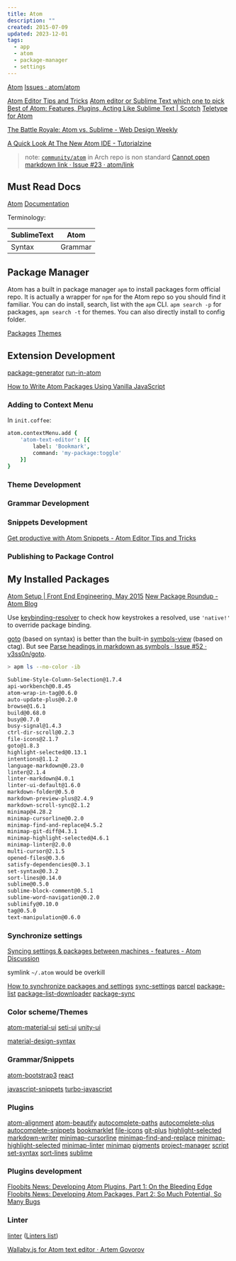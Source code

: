 ```yaml
---
title: Atom
description: ""
created: 2015-07-09
updated: 2023-12-01
tags:
  - app
  - atom
  - package-manager
  - settings
---
```


[Atom](https://atom.io/)
[Issues · atom/atom](https://github.com/atom/atom/issues)

[Atom Editor Tips and Tricks](http://www.atomtips.com/)
[Atom editor or Sublime Text which one to pick](http://www.atomtips.com/atom-editor-vs-sublime-text/)
[Best of Atom: Features, Plugins, Acting Like Sublime Text | Scotch](https://scotch.io/bar-talk/best-of-atom-features-plugins-acting-like-sublime-text)
[Teletype for Atom](https://teletype.atom.io/)

[The Battle Royale: Atom vs. Sublime - Web Design Weekly](https://web-design-weekly.com/2015/07/30/atom-vs-sublime/)

[A Quick Look At The New Atom IDE - Tutorialzine](https://tutorialzine.com/2017/09/a-quick-look-at-the-new-atom-ide)

> note: [`community/atom`](https://www.archlinux.org/packages/community/x86_64/atom/) in Arch repo is non standard
> [Cannot open markdown link · Issue #23 · atom/link](https://github.com/atom/link/issues/23#issuecomment-306960587)

## Must Read Docs

[Atom](https://atom.io/docs/latest/)
[Documentation](https://atom.io/docs)

Terminology:

| SublimeText | Atom    |
| ----------- | ------- |
| Syntax      | Grammar |

## Package Manager

Atom has a built in package manager `apm` to install packages form official repo. It is actually a wrapper for `npm` for the Atom repo so you should find it familiar.
You can do install, search, list with the `apm` CLI. `apm search -p` for packages, `apm search -t` for themes.
You can also directly install to config folder.

[Packages](https://atom.io/packages)
[Themes](https://atom.io/themes)

## Extension Development

[package-generator](https://atom.io/packages/package-generator)
[run-in-atom](https://atom.io/packages/run-in-atom)

[How to Write Atom Packages Using Vanilla JavaScript](http://www.sitepoint.com/write-atom-packages-using-vanilla-javascript/)

### Adding to Context Menu

In `init.coffee`:

```coffee
atom.contextMenu.add {
    'atom-text-editor': [{
        label: 'Bookmark',
        command: 'my-package:toggle'
    }]
}
```

### Theme Development

### Grammar Development

### Snippets Development

[Get productive with Atom Snippets - Atom Editor Tips and Tricks](http://www.atomtips.com/get-productive-atom-snippets/)

### Publishing to Package Control

## My Installed Packages

[Atom Setup | Front End Engineering, May 2015](http://jacobthemyth.gitbooks.io/front-end-engineering-may-2015/content/notes/misc/atom-setup.html)
[New Package Roundup - Atom Blog](http://blog.atom.io/2015/08/06/new-package-roundup.html)

Use [keybinding-resolver](https://atom.io/packages/keybinding-resolver) to check how keystrokes a resolved, use `'native!'` to override package binding.

[goto](https://atom.io/packages/goto) (based on syntax) is better than the built-in [symbols-view](https://atom.io/packages/symbols-view) (based on ctag). But see [Parse headings in markdown as symbols · Issue #52 · v3ss0n/goto](https://github.com/v3ss0n/goto/issues/52).

```sh
> apm ls --no-color -ib

Sublime-Style-Column-Selection@1.7.4
api-workbench@0.8.45
atom-wrap-in-tag@0.6.0
auto-update-plus@0.2.0
browse@1.6.1
build@0.68.0
busy@0.7.0
busy-signal@1.4.3
ctrl-dir-scroll@0.2.3
file-icons@2.1.7
goto@1.8.3
highlight-selected@0.13.1
intentions@1.1.2
language-markdown@0.23.0
linter@2.1.4
linter-markdown@4.0.1
linter-ui-default@1.6.0
markdown-folder@0.5.0
markdown-preview-plus@2.4.9
markdown-scroll-sync@2.1.2
minimap@4.28.2
minimap-cursorline@0.2.0
minimap-find-and-replace@4.5.2
minimap-git-diff@4.3.1
minimap-highlight-selected@4.6.1
minimap-linter@2.0.0
multi-cursor@2.1.5
opened-files@0.3.6
satisfy-dependencies@0.3.1
set-syntax@0.3.2
sort-lines@0.14.0
sublime@0.5.0
sublime-block-comment@0.5.1
sublime-word-navigation@0.2.0
sublimify@0.10.0
tag@0.5.0
text-manipulation@0.6.0
```

### Synchronize settings

[Syncing settings & packages between machines - features - Atom Discussion](https://discuss.atom.io/t/syncing-settings-packages-between-machines/1385/23)

symlink `~/.atom` would be overkill

[How to synchronize packages and settings](http://www.atomtips.com/how-to-synchronize-atom-between-computers/)
[sync-settings](https://atom.io/packages/sync-settings)
[parcel](https://atom.io/packages/parcel)
[package-list](https://atom.io/packages/package-list)
[package-list-downloader](https://atom.io/packages/package-list-downloader)
[package-sync](https://atom.io/packages/package-sync)

### Color scheme/Themes

[atom-material-ui](https://atom.io/themes/atom-material-ui)
[seti-ui](https://atom.io/themes/seti-ui)
[unity-ui](https://atom.io/themes/unity-ui)

[material-design-syntax](https://atom.io/themes/material-design-syntax)

### Grammar/Snippets

[atom-bootstrap3](https://atom.io/packages/atom-bootstrap3)
[react](https://atom.io/packages/react)

[javascript-snippets](https://atom.io/packages/javascript-snippets)
[turbo-javascript](https://atom.io/packages/turbo-javascript)

### Plugins

[atom-alignment](https://atom.io/packages/atom-alignment)
[atom-beautify](https://atom.io/packages/atom-beautify)
[autocomplete-paths](https://atom.io/packages/autocomplete-paths)
[autocomplete-plus](https://atom.io/packages/autocomplete-plus)
[autocomplete-snippets](https://atom.io/packages/autocomplete-snippets)
[bookmarklet](https://atom.io/packages/bookmarklet)
[file-icons](https://atom.io/packages/file-icons)
[git-plus](https://atom.io/packages/git-plus)
[highlight-selected](https://atom.io/packages/highlight-selected)
[markdown-writer](https://atom.io/packages/markdown-writer)
[minimap-cursorline](https://atom.io/packages/minimap-cursorline)
[minimap-find-and-replace](https://atom.io/packages/minimap-find-and-replace)
[minimap-highlight-selected](https://atom.io/packages/minimap-highlight-selected)
[minimap-linter](https://atom.io/packages/minimap-linter)
[minimap](https://atom.io/packages/minimap)
[pigments](https://atom.io/packages/pigments)
[project-manager](https://atom.io/packages/project-manager)
[script](https://atom.io/packages/script)
[set-syntax](https://atom.io/packages/set-syntax)
[sort-lines](https://atom.io/packages/sort-lines)
[sublime](https://atom.io/packages/sublime)

### Plugins development

[Floobits News: Developing Atom Plugins, Part 1: On the Bleeding Edge](https://news.floobits.com/2015/10/12/developing-atom-plugins-on-the-bleeding-edge/)
[Floobits News: Developing Atom Packages, Part 2: So Much Potential, So Many Bugs](https://news.floobits.com/2015/10/14/developing-atom-plugins-so-much-potential-so-many-bugs/)

### Linter

[linter](https://atom.io/packages/linter) ([Linters list](http://atomlinter.github.io/))

[Wallaby.js for Atom text editor · Artem Govorov](http://dm.gl/2015/08/31/wallaby-for-atom/)
